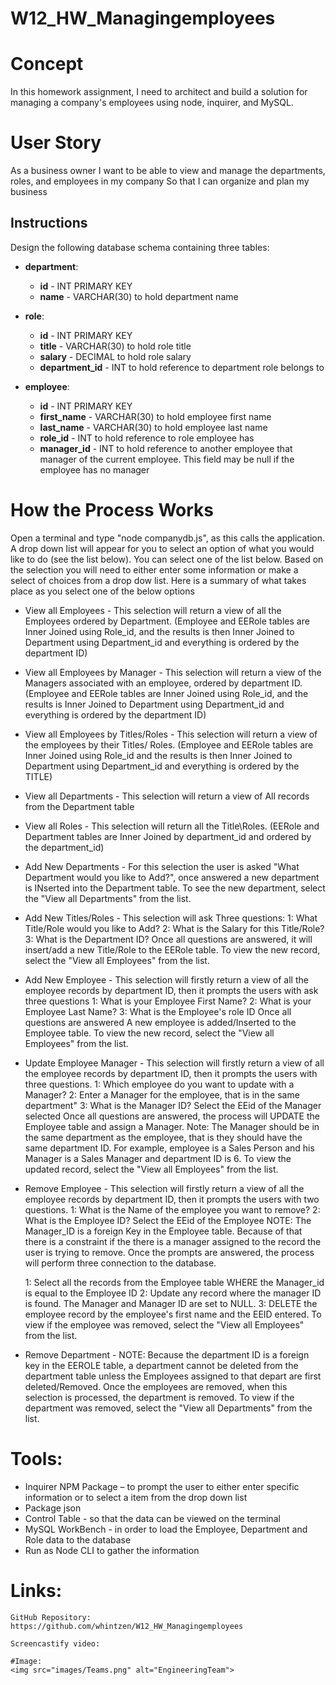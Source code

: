 # W12_HW_Managingemployees

# Concept
In this homework assignment, I need to architect and build a solution for managing a company's employees using node, inquirer, and MySQL.

# User Story
As a business owner
I want to be able to view and manage the departments, roles, and employees in my company
So that I can organize and plan my business 

## Instructions
Design the following database schema containing three tables:

* **department**:

  * **id** - INT PRIMARY KEY
  * **name** - VARCHAR(30) to hold department name

* **role**:

  * **id** - INT PRIMARY KEY
  * **title** -  VARCHAR(30) to hold role title
  * **salary** -  DECIMAL to hold role salary
  * **department_id** -  INT to hold reference to department role belongs to

* **employee**:

  * **id** - INT PRIMARY KEY
  * **first_name** - VARCHAR(30) to hold employee first name
  * **last_name** - VARCHAR(30) to hold employee last name
  * **role_id** - INT to hold reference to role employee has
  * **manager_id** - INT to hold reference to another employee that manager of the current employee. This field may
                     be null if the employee has no manager

# How the Process Works
Open a terminal and type "node companydb.js", as this calls the application.  A drop down list will appear for you to select an option of what you would like to do (see the list below).  You can select one of the list below.  Based on the selection you will need to either enter some information or make a select of choices from a drop dow list.  Here is a summary of what takes place as you select one of the below options

   *  View all Employees - This selection will return a view of all the Employees ordered by Department. (Employee
      and EERole tables are Inner Joined using Role_id, and the results is then Inner Joined
      to Department using Department_id and everything is ordered by the department ID)

   *  View all Employees by Manager - This selection will return a view of the Managers associated with an
      employee, ordered by department ID. (Employee and EERole tables are Inner Joined using Role_id, and the results is Inner Joined to Department using Department_id and everything is ordered by the department ID)

   *  View all Employees by Titles/Roles - This selection will return a view of the employees by their Titles/
      Roles.  (Employee and EERole tables are Inner Joined using Role_id and the results
      is then Inner Joined to Department using Department_id and everything is ordered by the TITLE)

   *  View all Departments - This selection will return a view of All records from the Department table

   *  View all Roles - This selection will return all the Title\Roles. (EERole and Department tables are Inner 
      Joined by department_id and ordered by the department_id)

   *  Add New Departments - For this selection the user is asked "What Department would you like to Add?", once
      answered a new department is INserted into the Department table.  To see the
      new department, select the "View all Departments" from the list. 

   *  Add New Titles/Roles - This selection will ask Three questions:
      1: What Title/Role would you like to Add?
      2: What is the Salary for this Title/Role?
      3: What is the Department ID?
         Once all questions are answered, it will insert/add a new Title/Role to the EERole table.  To view the new
         record, select the "View all Employees" from the list.  

   *  Add New Employee - This selection will firstly return a view of all the employee records by department ID,
      then it prompts the users with ask three questions
      1: What is your Employee First Name?
      2: What is your Employee Last Name?
      3: What is the Employee's role ID
         Once all questions are answered A new employee is added/Inserted to the Employee table. To view the new
         record, select the "View all Employees" from the list. 

   *  Update Employee Manager - This selection will firstly return a view of all the employee records by
      department ID, then it prompts the users with three questions. 
      1: Which employee do you want to update with a Manager?
      2: Enter a Manager for the employee, that is in the same department"
      3: What is the Manager ID? Select the EEid of the Manager selected
         Once all questions are answered, the process will UPDATE the Employee table and assign a Manager.  Note: The Manager should be in the same department as the employee, that is they should have the same department ID.  For example, employee is a Sales Person and his Manager is a Sales Manager and department ID is 6.
         To view the updated record, select the "View all Employees" from the list.  

   *  Remove Employee - This selection will firstly return a view of all the employee records by
      department ID, then it prompts the users with two questions.
      1: What is the Name of the employee you want to remove?
      2: What is the Employee ID? Select the EEid of the Employee
         NOTE: The Manager_ID is a foreign Key in the Employee table.  Because of that there is a constraint if the there is a manager assigned to the record the user is trying to remove.  Once the prompts are answered, the process will perform three connection to the database.

      1: Select all the records from the Employee table WHERE the Manager_id is equal to the Employee ID
      2: Update any record where the manager ID is found.  The Manager and Manager ID are set to NULL.
      3: DELETE the employee record by the employee's first name and the EEID entered.
         To view if the employee was removed, select the "View all Employees" from the list. 

   *  Remove Department - NOTE: Because the department ID is a foreign key in the EEROLE table, a department
      cannot be deleted from the department table unless the Employees assigned to that depart are first 
      deleted/Removed.  Once the employees are removed, when this selection is processed, the department is removed.
      To view if the department was removed, select the "View all Departments" from the list.     

# Tools:
 * Inquirer NPM Package – to prompt the user to either enter specific information or to select a item
   from the drop down list          
 * Package json
 * Control Table - so that the data can be viewed on the terminal
 * MySQL WorkBench - in order to load the Employee, Department and Role data to the database 
 * Run as Node CLI to gather the information 
  
# Links:
    GitHub Repository: https://github.com/whintzen/W12_HW_Managingemployees
    
    Screencastify video:   
    
    #Image:
    <img src="images/Teams.png" alt="EngineeringTeam">
